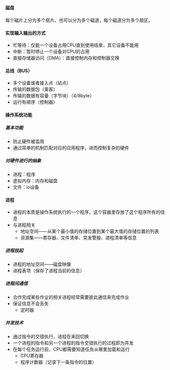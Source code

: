 ## 

#### 磁盘

每个磁片上分为多个扇片。也可以分为多个磁道，每个磁道分为多个扇区。

#### 实现输入输出的方式

* 忙等待：仅能一个设备占用CPU直到使用结束，其它设备不能用
* 中断：暂时停止一个设备对CPU的占用
* 直接存储器访问（DMA）：直接控制内存和控制器交换

#### 总线（BUS）

* 多个设备或者接入点（站点）
* 传输的数据包（乘客）
* 传输的数据有容量（字节块）（4/8byte）
* 运行有顺序（控制器）

#### 操作系统功能

##### 基本功能

* 防止硬件被滥用
* 通过简单的机制匹配对应的应用程序，进而控制复杂的硬件

##### 对硬件进行的抽象

* 进程：程序
* 虚拟内存：内存和磁盘
* 文件：io设备

#### 进程

* 进程的本质是操作系统执行的一个程序，这个容器里存放了这个程序所有的信息
* 与进程相关
	* 地址空间——从某个最小值的存储位置到某个最大值的存储位置的列表
	* 资源集——寄存器、文件清单、突发警报、进程清单等信息

##### 进程挂起

* 进程的地址空间——磁盘映像
* 进程表项（保存了进程当前的信息）

##### 进程间通信

* 合作完成某些作业的相关进程经常需要彼此通信来完成作业
* 保证信息不会丢失
	* 定时器

##### 并发技术

* 通过指令的交错执行，进程在来回切换
* 一个进程的指令和另一个进程的指令交错执行的过程即为并发
* 在每个任务运行前，CPU都需要知道任务从哪里加载和运行
	* CPU寄存器
	* 程序计数器（记录下一条指令的位置）

